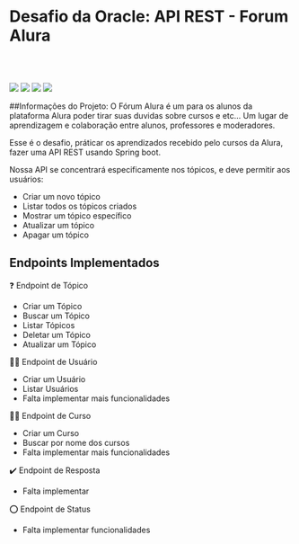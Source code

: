 <h1 style="align-content: center">Desafio da Oracle: API REST - Forum Alura</h1><br><br>

<p style="align-content: center">
    <img src="https://img.shields.io/static/v1?label=JAVA&message=17&color=blue&style=for-the-badge"/>
    <img src="https://img.shields.io/static/v1?label=Spring&message=Boot&color=blue&style=for-the-badge" />
    <img src="http://img.shields.io/static/v1?label=Oracle&message=ONE&color=blue&style=for-the-badge"/>
    <img src="http://img.shields.io/static/v1?label=STATUS&message=Em-Andamento&color=blue&style=for-the-badge"/>
</p>

##Informações do Projeto:
O Fórum Alura é um para os alunos da plataforma Alura poder tirar suas duvidas sobre cursos e etc... Um lugar de aprendizagem e colaboração entre alunos, professores e moderadores.

Esse é o desafio, práticar os aprendizados recebido pelo cursos da Alura, fazer uma API REST usando Spring boot.

Nossa API se concentrará especificamente nos tópicos, e deve permitir aos usuários:

-  Criar um novo tópico
-  Listar todos os tópicos criados
-  Mostrar um tópico específico
-  Atualizar um tópico
-  Apagar um tópico

## Endpoints Implementados
:question:      Endpoint de Tópico
- Criar um Tópico
- Buscar um Tópico
- Listar Tópicos
- Deletar um Tópico
- Atualizar um Tópico

:technologist: Endpoint de Usuário
- Criar um Usuário
- Listar Usuários
- Falta implementar mais funcionalidades

:teacher:      Endpoint de Curso
- Criar um Curso
- Buscar por nome dos cursos
- Falta implementar mais funcionalidades

:heavy_check_mark:      Endpoint de Resposta
- Falta implementar


:o:      Endpoint de Status
- Falta implementar funcionalidades
